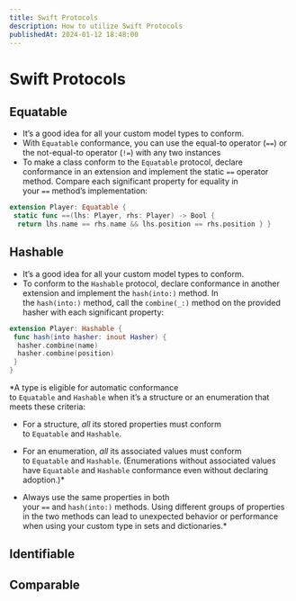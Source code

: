 ```yaml
---
title: Swift Protocols
description: How to utilize Swift Protocols
publishedAt: 2024-01-12 18:48:00
---
```


# Swift Protocols

## Equatable

- It’s a good idea for all your custom model types to conform.
- With `Equatable` conformance, you can use the equal-to operator (`==`) or the not-equal-to operator (`!=`) with any two instances
- To make a class conform to the `Equatable` protocol, declare conformance in an extension and implement the static `==` operator method. Compare each significant property for equality in your `==` method’s implementation:

```swift
extension Player: Equatable {
 static func ==(lhs: Player, rhs: Player) -> Bool {
  return lhs.name == rhs.name && lhs.position == rhs.position } }
```

## Hashable

- It’s a good idea for all your custom model types to conform.
- To conform to the `Hashable` protocol, declare conformance in another extension and implement the `hash(into:)` method. In the `hash(into:)` method, call the `combine(_:)` method on the provided hasher with each significant property:

```swift
extension Player: Hashable {
 func hash(into hasher: inout Hasher) {
  hasher.combine(name)
  hasher.combine(position)
 }
}
```

\*A type is eligible for automatic conformance to `Equatable` and `Hashable` when it’s a structure or an enumeration that meets these criteria:

- For a structure, *all* its stored properties must conform to `Equatable` and `Hashable`.

- For an enumeration, *all* its associated values must conform to `Equatable` and `Hashable`. (Enumerations without associated values have `Equatable` and `Hashable` conformance even without declaring adoption.)\*
- Always use the same properties in both your `==` and `hash(into:)` methods. Using different groups of properties in the two methods can lead to unexpected behavior or performance when using your custom type in sets and dictionaries.\*

## Identifiable

## Comparable
